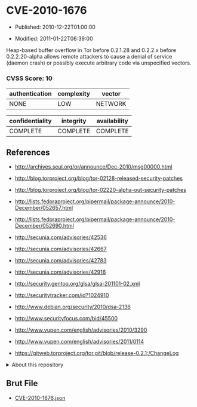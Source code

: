 # CVE-2010-1676

- Published: 2010-12-22T01:00:00

- Modified: 2011-01-22T06:39:00

Heap-based buffer overflow in Tor before 0.2.1.28 and 0.2.2.x before 0.2.2.20-alpha allows remote attackers to cause a denial of service (daemon crash) or possibly execute arbitrary code via unspecified vectors.

### CVSS Score: **10**

| authentication | complexity | vector |
| --- | --- | --- |
| NONE | LOW | NETWORK |

| confidentiality | integrity | availability |
| --- | --- | --- |
| COMPLETE | COMPLETE | COMPLETE |

## References

* http://archives.seul.org/or/announce/Dec-2010/msg00000.html

* http://blog.torproject.org/blog/tor-02128-released-security-patches

* http://blog.torproject.org/blog/tor-02220-alpha-out-security-patches

* http://lists.fedoraproject.org/pipermail/package-announce/2010-December/052657.html

* http://lists.fedoraproject.org/pipermail/package-announce/2010-December/052690.html

* http://secunia.com/advisories/42536

* http://secunia.com/advisories/42667

* http://secunia.com/advisories/42783

* http://secunia.com/advisories/42916

* http://security.gentoo.org/glsa/glsa-201101-02.xml

* http://securitytracker.com/id?1024910

* http://www.debian.org/security/2010/dsa-2136

* http://www.securityfocus.com/bid/45500

* http://www.vupen.com/english/advisories/2010/3290

* http://www.vupen.com/english/advisories/2011/0114

* https://gitweb.torproject.org/tor.git/blob/release-0.2.1:/ChangeLog

<details>
<summary>About this repository</summary> 

  This repository is part of the project [Live Hack CVE](https://github.com/Live-Hack-CVE). Main website can be found [www.live-hack.org](https://www.live-hack.org) 
  
  Made by [Sn0wAlice](https://github.com/Sn0wAlice) for the people that care about security and need to have a feed of the latest CVEs. Hope you enjoy it, don't forget to star the repo and follow me on [Twitter](https://twitter.com/Sn0wAlice) and [Github](https://github.com/Sn0wAlice). And that is my [personnal website](https://www.alice-snow.me/)

  - [Home Page](https://github.com/Live-Hack-CVE)
  - [Framework](https://github.com/Live-Hack-CVE/cve-framework)
  - [CVE database](https://github.com/Live-Hack-CVE/full_database)
  - [Changelog](https://github.com/Live-Hack-CVE/Changelog)
</details>

## Brut File

* [CVE-2010-1676.json](https://raw.githubusercontent.com/Live-Hack-CVE/full_database/main/cves/2010/CVE-2010-1676.json)

